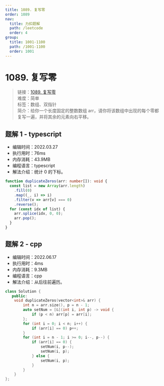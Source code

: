 ```yaml
---
title: 1089. 复写零
order: 1089
nav:
  title: 力扣题解
  path: /leetcode
  order: 4
group:
  title: 1001-1100
  path: /1001-1100
  order: 1001
---
```


# 1089. 复写零

> 链接：[1089. 复写零](https://leetcode-cn.com/problems/duplicate-zeros/)  
> 难度：简单  
> 标签：数组、双指针  
> 简介：给你一个长度固定的整数数组 arr，请你将该数组中出现的每个零都复写一遍，并将其余的元素向右平移。

## 题解 1 - typescript

- 编辑时间：2022.03.27
- 执行用时：76ms
- 内存消耗：43.9MB
- 编程语言：typescript
- 解法介绍：统计 0 的下标。

```typescript
function duplicateZeros(arr: number[]): void {
  const list = new Array(arr.length)
    .fill(0)
    .map((_, i) => i)
    .filter(v => arr[v] === 0)
    .reverse();
  for (const idx of list) {
    arr.splice(idx, 0, 0);
    arr.pop();
  }
}
```
## 题解 2 - cpp
- 编辑时间：2022.06.17
- 执行用时：4ms
- 内存消耗：9.3MB
- 编程语言：cpp
- 解法介绍：从后往前遍历。
```cpp
class Solution {
   public:
    void duplicateZeros(vector<int>& arr) {
        int n = arr.size(), p = n - 1;
        auto setNum = [&](int i, int p) -> void {
            if (p < n) arr[p] = arr[i];
        };
        for (int i = 0; i < n; i++) {
            if (arr[i] == 0) p++;
        }
        for (int i = n - 1; i >= 0; i--, p--) {
            if (arr[i] == 0) {
                setNum(i, p--);
                setNum(i, p);
            } else {
                setNum(i, p);
            }
        }
    }
};
```
